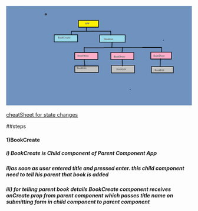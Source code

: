 ![Structure of App](./public/structure.png)

[cheatSheet for state changes](https://state-updates.vercel.app/)

##steps

#### 1)BookCreate
##### i) BookCreate is Child component of Parent Component App
##### ii)as soon as user entered title and pressed enter. this child component need to tell his parent that book is added
##### iii) for telling parent book details BookCreate component receives onCreate prop from parent component which passes title name on submitting form in child component to parent component
